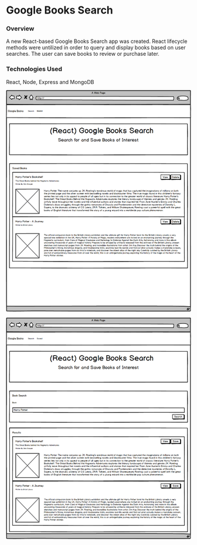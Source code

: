 # Google Books Search

### Overview

A new React-based Google Books Search app was created. React lifecycle methods were untilized in order to query and display books based on user searches. The user can save books to review or purchase later.


### Technologies Used 
React, Node, Express and MongoDB 

![alt text](Saved.png)

![alt text](Search.png)

